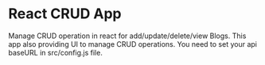 # React CRUD App

Manage CRUD operation in react for add/update/delete/view Blogs. This app also providing UI to manage CRUD operations. You need to set your api baseURL in src/config.js file.

